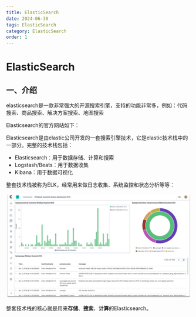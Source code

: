 ```yaml
---
title: ElasticSearch
date: 2024-06-30
tags: ElasticSearch
category: ElasticSearch
order: 1
---
```


<!--more--->

# ElasticSearch

## 一、介绍

elasticsearch是一款非常强大的开源搜索引擎，支持的功能非常多，例如：代码搜索、商品搜索、解决方案搜索、地图搜索

<!-- more -->

Elasticsearch的官方网站如下：

<VPCard
  title="ElasticSearch"
  desc="ElasticSearch官网"
  logo="/img/es.svg"
  link="https://www.elastic.co/cn/elasticsearch"
  background="rgba(253, 230, 138, 0.15)"
/>

Elasticsearch是由elastic公司开发的一套搜索引擎技术，它是elastic技术栈中的一部分。完整的技术栈包括：

- Elasticsearch：用于数据存储、计算和搜索
- Logstash/Beats：用于数据收集
- Kibana：用于数据可视化

整套技术栈被称为ELK，经常用来做日志收集、系统监控和状态分析等等：

![](/image/es/es1.png)

整套技术栈的核心就是用来**存储**、**搜索**、**计算**的Elasticsearch。

